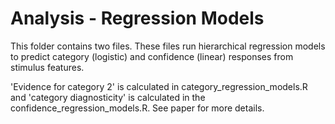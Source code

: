 # Analysis - Regression Models 

This folder contains two files. These files run hierarchical regression models to predict category (logistic) and confidence (linear) responses from stimulus features. 

'Evidence for category 2' is calculated in category_regression_models.R and 'category diagnosticity' is calculated in the confidence_regression_models.R. See paper for more details. 
